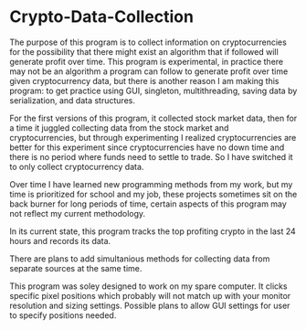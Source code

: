 # Crypto-Data-Collection
The purpose of this program is to collect information on cryptocurrencies for the possibility that there might exist an algorithm that if followed will
generate profit over time. This program is experimental, in practice there may not be an algorithm a program can follow to generate profit over time
given cryptocurrency data, but there is another reason I am making this program: to get practice using GUI, singleton, multithreading, saving data by serialization, 
and data structures.

For the first versions of this program, it collected stock market data, then for a time it juggled collecting data from the stock market and cryptocurrencies,
but through experimenting I realized cryptocurrencies are better for this experiment since
cryptocurrencies have no down time and there is no period where funds need to settle to trade. So I have switched it to only collect cryptocurrency data.

Over time I have learned new programming methods from my work, but my time is prioritized for school and my job, these projects sometimes sit on the back burner for
long periods of time, certain aspects of this program may not reflect my current methodology.

In its current state, this program tracks the top profiting crypto in the last 24 hours and records its data.

There are plans to add simultanious methods for collecting data from separate sources at the same time.

This program was soley designed to work on my spare computer. It clicks specific pixel positions
which probably will not match up with your monitor resolution and sizing settings. Possible plans to allow GUI settings for user to specify positions needed.
